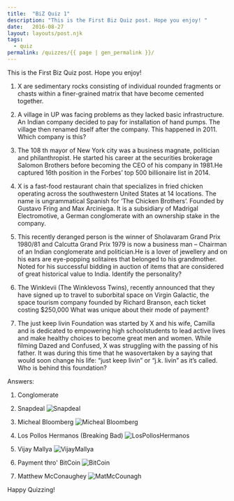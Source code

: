 ```yaml
---
title:  "BiZ Quiz 1"
description: "This is the First Biz Quiz post. Hope you enjoy! "
date:   2016-08-27
layout: layouts/post.njk
tags:
  - quiz
permalink: /quizzes/{{ page | gen_permalink }}/
---
```


This is the First Biz Quiz post. Hope you enjoy!


1. X are sedimentary rocks consisting of individual rounded fragments or chasts within a finer-grained matrix that have become cemented together.


2. A village in UP was facing problems as they lacked basic infrastructure. An Indian company decided to pay for installation of hand pumps. The village then renamed itself after the company. This happened in 2011. Which company is this?


3. The 108 th mayor of New York city was a business magnate, politician and philanthropist. He started his career at the securities brokerage Salomon Brothers before becoming the CEO of his company in 1981.He captured 16th position in the Forbes’ top 500 billionaire list in 2014.


4. X is a fast-food restaurant chain that specializes in fried chicken operating across the southwestern United States at 14 locations. The name is ungrammatical Spanish for ‘The Chicken Brothers’. Founded by Gustavo Fring and Max Arciniega. It is a subsidiary of Madrigal Electromotive, a German conglomerate with an ownership stake in the company.


5. This recently deranged person is the winner of Sholavaram Grand Prix 1980/81 and Calcutta Grand Prix 1979 is now a business man – Chairman of an Indian conglomerate and politician.He is a lover of jewellery and on his ears are eye-popping solitaires that belonged to his grandmother. Noted for his successful bidding in auction of items that are considered of great historical value to India. Identify the personality?


6. The Winklevii (The Winklevoss Twins), recently announced that they have signed up to travel to suborbital space on Virgin Galactic, the space tourism company founded by Richard Branson, each ticket costing $250,000 What was unique about their mode of payment?


7. The just keep livin Foundation was started by X and his wife, Camilla and is dedicated to empowering high schoolstudents to lead active lives and make healthy choices to become great men and women. While filming Dazed and Confused, X was struggling with the passing of his father. It was during this time that he wasovertaken by a saying that would soon change his life: “just keep livin” or “j.k. livin” as it’s called. Who is behind this foundation?

Answers:

1. Conglomerate

2. Snapdeal
![Snapdeal](/img/snapdeal-new-logo.png)

3. Micheal Bloomberg
![Micheal Bloomberg](https://nyoobserver.files.wordpress.com/2014/10/455652996.jpg?quality=80&w=635)

4. Los Pollos Hermanos (Breaking Bad)
![LosPollosHermanos](/img/Los_Pollos_325.jpg)

5. Vijay Mallya
![VijayMallya](/img/dc-Cover-20160124001152.png)

6. Payment thro' BitCoin
![BitCoin](/img/bitcoin_pic.png)

7. Matthew McConaughey
![MatMcCounagh](/img/Matthew-McConaughey-Running-JKLivin-Event-LA.jpg)

Happy Quizzing!
